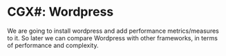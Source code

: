 # CGX#: Wordpress

We are going to install wordpress and add
performance metrics/measures to it.
So later we can compare Wordpress with other
frameworks, in terms of performance and 
complexity.

